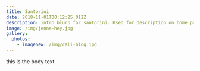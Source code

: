 ```yaml
---
title: Santorini
date: 2018-11-01T00:12:25.012Z
description: intro blurb for santorini. Used for description on home page
image: /img/jenna-hey.jpg
gallery:
  photos:
    - imagenew: /img/cali-blog.jpg
---
```

this is the body text
